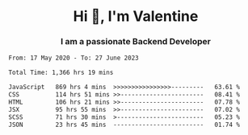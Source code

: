<h1 align="center">Hi 👋, I'm Valentine</h1>
<h3 align="center">I am a passionate Backend Developer</h3>
<!--START_SECTION:waka-->

```txt
From: 17 May 2020 - To: 27 June 2023

Total Time: 1,366 hrs 19 mins

JavaScript   869 hrs 4 mins  >>>>>>>>>>>>>>>>---------   63.61 %
CSS          114 hrs 51 mins >>-----------------------   08.41 %
HTML         106 hrs 21 mins >>-----------------------   07.78 %
JSX          95 hrs 55 mins  >>-----------------------   07.02 %
SCSS         71 hrs 30 mins  >------------------------   05.23 %
JSON         23 hrs 45 mins  -------------------------   01.74 %
```

<!--END_SECTION:waka-->
